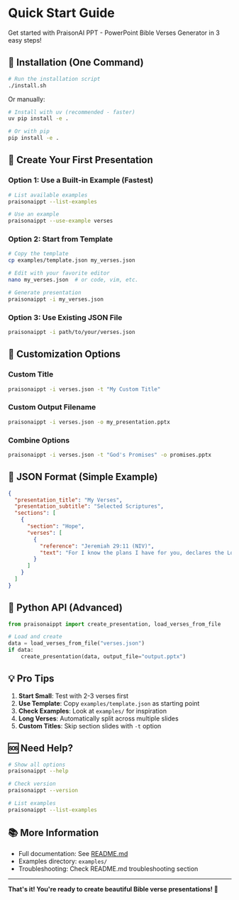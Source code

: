 # Quick Start Guide

Get started with PraisonAI PPT - PowerPoint Bible Verses Generator in 3 easy steps!

## 🚀 Installation (One Command)

```bash
# Run the installation script
./install.sh
```

Or manually:

```bash
# Install with uv (recommended - faster)
uv pip install -e .

# Or with pip
pip install -e .
```

## 📝 Create Your First Presentation

### Option 1: Use a Built-in Example (Fastest)

```bash
# List available examples
praisonaippt --list-examples

# Use an example
praisonaippt --use-example verses
```

### Option 2: Start from Template

```bash
# Copy the template
cp examples/template.json my_verses.json

# Edit with your favorite editor
nano my_verses.json  # or code, vim, etc.

# Generate presentation
praisonaippt -i my_verses.json
```

### Option 3: Use Existing JSON File

```bash
praisonaippt -i path/to/your/verses.json
```

## 🎨 Customization Options

### Custom Title
```bash
praisonaippt -i verses.json -t "My Custom Title"
```

### Custom Output Filename
```bash
praisonaippt -i verses.json -o my_presentation.pptx
```

### Combine Options
```bash
praisonaippt -i verses.json -t "God's Promises" -o promises.pptx
```

## 📖 JSON Format (Simple Example)

```json
{
  "presentation_title": "My Verses",
  "presentation_subtitle": "Selected Scriptures",
  "sections": [
    {
      "section": "Hope",
      "verses": [
        {
          "reference": "Jeremiah 29:11 (NIV)",
          "text": "For I know the plans I have for you, declares the Lord, plans to prosper you and not to harm you, plans to give you hope and a future."
        }
      ]
    }
  ]
}
```

## 🐍 Python API (Advanced)

```python
from praisonaippt import create_presentation, load_verses_from_file

# Load and create
data = load_verses_from_file("verses.json")
if data:
    create_presentation(data, output_file="output.pptx")
```

## 💡 Pro Tips

1. **Start Small**: Test with 2-3 verses first
2. **Use Template**: Copy `examples/template.json` as starting point
3. **Check Examples**: Look at `examples/` for inspiration
4. **Long Verses**: Automatically split across multiple slides
5. **Custom Titles**: Skip section slides with `-t` option

## 🆘 Need Help?

```bash
# Show all options
praisonaippt --help

# Check version
praisonaippt --version

# List examples
praisonaippt --list-examples
```

## 📚 More Information

- Full documentation: See [README.md](README.md)
- Examples directory: `examples/`
- Troubleshooting: Check README.md troubleshooting section

---

**That's it! You're ready to create beautiful Bible verse presentations! 🎉**
